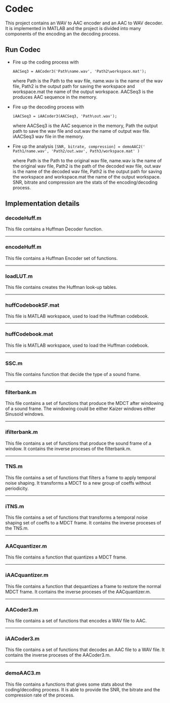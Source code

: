 # Codec
This project contains an WAV to AAC encoder and an AAC to WAV decoder.
It is implemented in MATLAB and the project is divided into many components of the encoding an the decoding process.

## Run Codec
- Fire up the coding process with

	``` AACSeq3 = AACoder3('Path\name.wav', 'Path2\workspace.mat'); ```

	where Path is the Path to the wav file, name.wav is the name of the wav file, Path2 is the output path for saving the workspace and workspace.mat the name of the output workspace. AACSeq3 is the produces AAC sequence in the memory.
- Fire up the decoding process with

	``` iAACSeq3 = iAACoder3(AACSeq3, 'Path\out.wav'); ```

	where AACSeq3 is the AAC sequence in the memory, Path the output path to save the wav file and out.wav the name of output wav file. iAACSeq3 wav file in the memory.

- Fire up the analysis
	``` [SNR, bitrate, compression] = demoAAC2(' Path1/name.wav', 'Path2/out.wav', Path3/workspace.mat' ) ```

	where Path is the Path to the original wav file, name.wav is the name of the original wav file, Path2 is the path of the decoded wav file, out.wav is the name of the decoded wav file, Path2 is the output path for saving the workspace and workspace.mat the name of the output workspace. SNR, bitrate and compression are the stats of the encoding/decoding process.



## Implementation details

### decodeHuff.m
This file contains a Huffman Decoder function.

---
### encodeHuff.m
This file contains a Huffman Encoder set of functions.

---
### loadLUT.m
This file contains creates the Huffman look-up tables.

---
### huffCodebookSF.mat
This file is MATLAB workspace, used to load the Huffman codebook.

---
### huffCodebook.mat
This file is MATLAB workspace, used to load the Huffman codebook.

---
### SSC.m
This file contains function that decide the type of a sound frame.

---
### filterbank.m
This file contains a set of functions that produce the MDCT after windowing of a sound frame. The windowing could be either Kaizer windows either Sinusoid windows.

---
### ifilterbank.m
This file contains a set of functions that produce the sound frame of a window. It contains the inverse proceses of the filterbank.m.

---
### TNS.m
This file contains a set of functions that filters a frame to apply temporal noise shaping. It transforms a MDCT to a new group of coeffs without periodicity.

---
### iTNS.m
This file contains a set of functions that transforms a temporal noise shaping set of coeffs to a MDCT frame. It contains the inverse proceses of the TNS.m.

---
### AACquantizer.m
This file contains a function that quantizes a MDCT frame.

---
### iAACquantizer.m
This file contains a function that dequantizes a frame to restore the normal MDCT frame. It contains the inverse proceses of the AACquantizer.m.

---
### AACoder3.m
This file contains a set of functions that encodes a WAV file to AAC.

---
### iAACoder3.m
This file contains a set of functions that decodes an AAC file to a WAV file. It contains the inverse proceses of the AACoder3.m.

---
### demoAAC3.m
This file contains a functions that gives some stats about the coding/decoding process. It is able to provide the SNR, the bitrate and the compression rate of the process.
